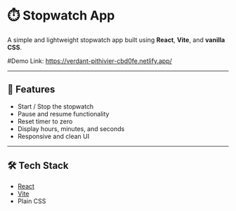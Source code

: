 # ⏱️ Stopwatch App

A simple and lightweight stopwatch app built using **React**, **Vite**, and **vanilla CSS**.

#Demo Link: https://verdant-pithivier-cbd0fe.netlify.app/

---

## 🚀 Features

* Start / Stop the stopwatch
* Pause and resume functionality
* Reset timer to zero
* Display hours, minutes, and seconds
* Responsive and clean UI

---

## 🛠 Tech Stack

* [React](https://react.dev/)
* [Vite](https://vitejs.dev/)
* Plain CSS
